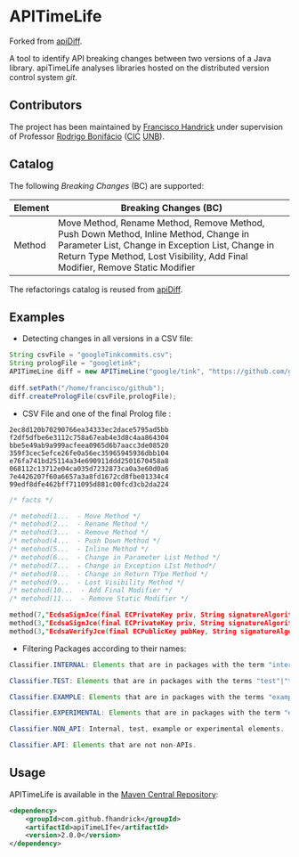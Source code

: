 # APITimeLife

Forked from [apiDiff](https://github.com/aserg-ufmg/apidiff).

A tool to identify API breaking changes between two versions of a Java library. apiTimeLife analyses libraries hosted on the distributed version control system _git_.

## Contributors
The project has been maintained by [Francisco Handrick](https://github.com/FHandrick) under supervision of Professor [Rodrigo Bonifácio](https://github.com/rbonifacio) ([CIC](https://cic.unb.br/) [UNB](https://www.unb.br/)).


## Catalog

The following _Breaking Changes_ (BC) are supported: 

| Element  | Breaking Changes (BC) |
| ------------- | ------------- |
| Method  | Move Method, Rename Method, Remove Method, Push Down Method, Inline Method, Change in Parameter List, Change in Exception List, Change in Return Type Method, Lost Visibility, Add Final Modifier, Remove Static Modifier  | 
 


The refactorings catalog is reused from [apiDiff](https://github.com/aserg-ufmg/apidiff).

## Examples

* Detecting changes in all versions in a CSV file:

```java
String csvFile = "googleTinkcommits.csv";
String prologFile = "googletink";
APITimeLine diff = new APITimeLine("google/tink", "https://github.com/google/tink.git");
		
diff.setPath("/home/francisco/github");
diff.createPrologFile(csvFile,prologFile);
```
* CSV File and one of the final Prolog file :

```CSV file
2ec8d120b70290766ea34333ec2dace5795ad5bb
f2df5dfbe6e3112c758a67eab4e3d8c4aa864304
bbe5e49ab9a999acfeea0965d6b7aacc3de08520
359f3cec5efce26fe0a56ec35965945936dbb104
e76fa741bd25114a34e690911ddd2501670458a8
068112c13712e04ca035d7232873ca0a3e60d0a6
7e4426207f60a6657a3a8fd1672cd8fbe01334c4
99edf8dfe462bff711095d881c00fcd3cb2da224
```
```Prolog file
/* facts */

/* metohod(1...  - Move Method */
/* metohod(2...  - Rename Method */
/* metohod(3...  - Remove Method */
/* metohod(4...  - Push Down Method */
/* metohod(5...  - Inline Method */
/* metohod(6...  - Change in Parameter List Method */
/* metohod(7...  - Change in Exception LIst Method*/
/* metohod(8...  - Change in Return TYpe Method */
/* metohod(9...  - Lost Visibility Method */
/* metohod(10...  - Add Final Modifier */
/* metohod(11...  - Remove Static Modifier */

method(7,"EcdsaSignJce(final ECPrivateKey priv, String signatureAlgorithm, EcdsaEncoding encoding)","com.google.crypto.tink.subtle.EcdsaSignJce").
method(3,"EcdsaSignJce(final ECPrivateKey priv, String signatureAlgorithm)","com.google.crypto.tink.subtle.EcdsaSignJce").
method(3,"EcdsaVerifyJce(final ECPublicKey pubKey, String signatureAlgorithm)","com.google.crypto.tink.subtle.EcdsaVerifyJce").

```

* Filtering Packages according to their names:

```java 
Classifier.INTERNAL: Elements that are in packages with the term "internal".

Classifier.TEST: Elements that are in packages with the terms "test"|"tests", or is in source file "src/test", or ends with "test.java"|"tests.java".

Classifier.EXAMPLE: Elements that are in packages with the terms "example"|"examples"|"sample"|"samples"|"demo"|"demos"

Classifier.EXPERIMENTAL: Elements that are in packages with the term "experimental".

Classifier.NON_API: Internal, test, example or experimental elements.

Classifier.API: Elements that are not non-APIs.
``` 

## Usage

APITimeLife is available in the [Maven Central Repository](https://mvnrepository.com/artifact/com.github.aserg-ufmg/apiTimeLIfe/2.0.0):

```xml
<dependency>
    <groupId>com.github.fhandrick</groupId>
    <artifactId>apiTimeLIfe</artifactId>
    <version>2.0.0</version>
</dependency>
```
